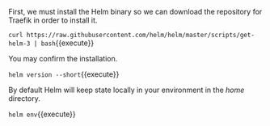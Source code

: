 First, we must install the Helm binary so we can download the repository for Traefik in order to install it.

`curl https://raw.githubusercontent.com/helm/helm/master/scripts/get-helm-3 | bash`{{execute}}

You may confirm the installation.

`helm version --short`{{execute}}

By default Helm will keep state locally in your environment in the _home_ directory.

`helm env`{{execute}}